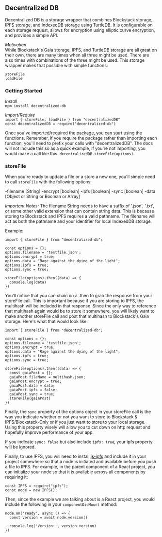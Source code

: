 ## Decentralized DB
Decentralized DB is a storage wrapper that combines Blockstack storage, IPFS storage, and IndexedDB storage using TurtleDB. It is configurable on each storage request, allows for encryption using elliptic curve encryption, and provides a simple API.

*Motivation*  
While Blockstack's Gaia storage, IPFS, and TurtleDB storage are all great on their own, there are many times when all three might be used. There are also times with combinations of the three might be used. This storage wrapper makes that possible with simple functions:

`storeFile`  
`loadFile`   

### Getting Started

*Install*  
`npm install decentralized-db`  

*Import/Require*  
`import { storeFile, loadFile } from "decentralizedDB"`  
`const decentralizedDB = require("decentralized-db")`  

Once you've imported/required the package, you can start using the functions. Remember, if you require the package rather than importing each function, you'll need to prefix your calls with "decentralizedDB". The docs will not include this so as a quick example, if you're not importing, you would make a call like this: `decentralizedDB.storeFile(options)`.

### storeFile

When you're ready to update a file or a store a new one, you'll simple need to call `storeFile` with the following options:

-filename [String]
-encrypt [boolean]
-ipfs [boolean]
-sync [boolean]
-data [Object or String or Boolean or Array]

*Important Notes:*
The filename String needs to have a suffix of '.json', '.txt', or some other valid extension that can contain string data. This is because storing to Blockstack and IPFS requires a valid pathname. The filename will act as both the pathname and your identifier for local IndexedDB storage.

Example:

```
import { storeFile } from "decentralized-db";

const options = {};
options.filename = 'testfile.json';
options.encrypt = true;
options.data = "Rage against the dying of the light";
options.ipfs = true;
options.sync = true;

storeFile(options).then((data) => {
  console.log(data)
})
```

You'll notice that you can chain on a .then to grab the response from your storeFile call. This is important because if you are storing to IPFS, the multihash will be included in that response. Since the only way to reference that multihash again would be to store it somewhere, you will likely want to make another storeFile call and post that multihash to Blockstack's Gaia storage. Here's what that would look like:

```
import { storeFile } from "decentralized-db";

const options = {};
options.filename = 'testfile.json';
options.encrypt = true;
options.data = "Rage against the dying of the light";
options.ipfs = true;
options.sync = true;

storeFile(options).then((data) => {
  const gaiaPost = {};
  gaiaPost.fileName = multihash.json;
  gaiaPost.encrypt = true;
  gaiaPost.data = data;
  gaiaPost.ipfs = false;
  gaiaPost.sync = true;
  storeFile(gaiaPost)
})
```

Finally, the `sync` property of the options object in your storeFile call is the way you indicate whether or not you want to store to Blockstack & IPFS/Blockstack-Only or if you just want to store to your local storage. Using this property wisely will allow you to cut down on http request and hopefully improve performance of your app.

If you indicate `sync: false` but also include `ipfs: true`, your ipfs property will be ignored.

Finally, to use IPFS, you will need to install [js-ipfs](https://github.com/ipfs/js-ipfs) and include it in your project somewhere so that a node is initiated and available before you push a file to IPFS. For example, in the parent component of a React project, you can initialize your node so that it is available across all components by requiring it:

```
const IPFS = require("ipfs");
const node = new IPFS();
```

Then, since the example we are talking about is a React project, you would include the following in your `componentDidMount` method:

```
node.on('ready', async () => {
  const version = await node.version()

  console.log('Version:', version.version)
})
```
